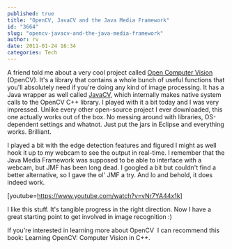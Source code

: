 ```yaml
---
published: true
title: "OpenCV, JavaCV and the Java Media Framework"
id: "3664"
slug: "opencv-javacv-and-the-java-media-framework"
author: rv
date: 2011-01-24 16:34
categories: Tech
---
```

A friend told me about a very cool project called <a href="http://opencv.willowgarage.com/wiki/" target="_blank" rel="noopener">Open Computer Vision</a> (OpenCV). It's a library that contains a whole bunch of useful functions that you'll absolutely need if you're doing any kind of image processing. It has a Java wrapper as well called <a href="http://code.google.com/p/javacv/" target="_blank" rel="noopener">JavaCV</a>, which internally makes native system calls to the OpenCV C++ library. I played with it a bit today and I was very impressed. Unlike every other open-source project I ever downloaded, this one actually works out of the box. No messing around with libraries, OS-dependent settings and whatnot. Just put the jars in Eclipse and everything works. Brilliant.

I played a bit with the edge detection features and figured I might as well hook it up to my webcam to see the output in real-time. I remember that the Java Media Framework was supposed to be able to interface with a webcam, but JMF has been long dead. I googled a bit but couldn't find a better alternative, so I gave the ol' JMF a try. And lo and behold, it does indeed work.

[youtube=https://www.youtube.com/watch?v=vNr7YA44x1k]

I like this stuff. It's tangible progress in the right direction.&nbsp;Now I have a great starting point to get involved in image recognition :)

If you're interested in learning more about OpenCV &nbsp;I can recommend this book: Learning OpenCV: Computer Vision in C++.